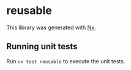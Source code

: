 # reusable

This library was generated with [Nx](https://nx.dev).

## Running unit tests

Run `nx test reusable` to execute the unit tests.
